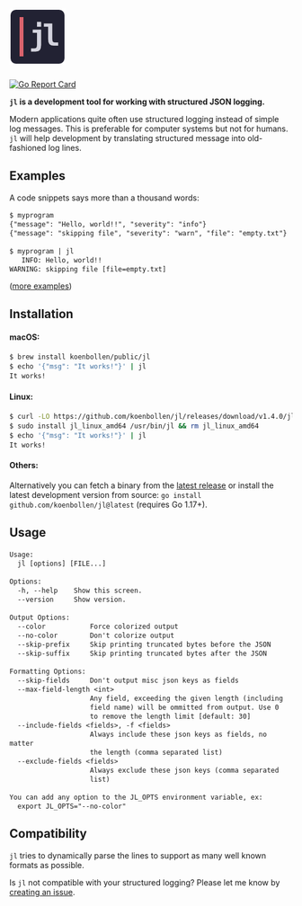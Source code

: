 # ![jl — JSON Logs](.github/logo.png)

[![Go Report Card](https://goreportcard.com/badge/github.com/koenbollen/jl)](https://goreportcard.com/report/github.com/koenbollen/jl)

**`jl` is a development tool for working with structured JSON logging.**

Modern applications quite often use structured logging instead of simple log
messages. This is preferable for computer systems but not for humans. `jl` will
help development by translating structured message into old-fashioned log lines.

## Examples

A code snippets says more than a thousand words:

    $ myprogram
    {"message": "Hello, world!!", "severity": "info"}
    {"message": "skipping file", "severity": "warn", "file": "empty.txt"}

    $ myprogram | jl
       INFO: Hello, world!!
    WARNING: skipping file [file=empty.txt]

([more examples](https://github.com/koenbollen/jl/tree/master/examples))

## Installation

#### macOS:

```bash
$ brew install koenbollen/public/jl
$ echo '{"msg": "It works!"}' | jl
It works!
```

#### Linux:

```bash
$ curl -LO https://github.com/koenbollen/jl/releases/download/v1.4.0/jl_linux_amd64
$ sudo install jl_linux_amd64 /usr/bin/jl && rm jl_linux_amd64
$ echo '{"msg": "It works!"}' | jl
It works!
```

#### Others:

Alternatively you can fetch a binary from the
[latest release](https://github.com/koenbollen/jl/releases) or install the
latest development version from source: `go install github.com/koenbollen/jl@latest` (requires Go 1.17+).

## Usage

```
Usage:
  jl [options] [FILE...]

Options:
  -h, --help    Show this screen.
  --version     Show version.

Output Options:
  --color           Force colorized output
  --no-color        Don't colorize output
  --skip-prefix     Skip printing truncated bytes before the JSON
  --skip-suffix     Skip printing truncated bytes after the JSON

Formatting Options:
  --skip-fields     Don't output misc json keys as fields
  --max-field-length <int>
                    Any field, exceeding the given length (including
                    field name) will be ommitted from output. Use 0
                    to remove the length limit [default: 30]
  --include-fields <fields>, -f <fields>
                    Always include these json keys as fields, no matter
                    the length (comma separated list)
  --exclude-fields <fields>
                    Always exclude these json keys (comma separated
                    list)

You can add any option to the JL_OPTS environment variable, ex:
  export JL_OPTS="--no-color"
```

## Compatibility

`jl` tries to dynamically parse the lines to support as many well
known formats as possible.

Is `jl` not compatible with your structured logging? Please let me
know by [creating an issue](https://github.com/koenbollen/jl/issues/new).

